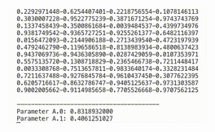 ![Example][example]

[example]: https://github.com/DmitryAstafyev/custom.stdout/blob/master/docs/assets/example.gif?raw=true "example"
